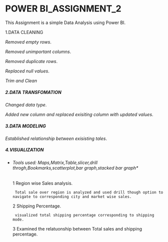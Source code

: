 # POWER BI_ASSIGNMENT_2
This Assignment is a simple Data Analysis using Power BI.

1.DATA CLEANING

  *Removed empty rows*.
  
  *Removed unimportant columns*.
  
  *Removed duplicate rows*.
  
  *Replaced null values*.
  
  *Trim and Clean*
  
##### 2.DATA TRANSFOMATION

   *Changed data type*.
  
   *Added new column and replaced exisiting column with updated values*.
  
##### 3.DATA MODELING

 *Established relationship between exisisting tales*.

##### 4.VISUALIZATION
* ###### Tools used: Maps,Matrix,Table,slicer,drill throgh,Bookmarks,scatterplot,bar graph,stacked bar graph*
 
  1    Region wise Sales analysis.
  
       Total sale over region is analyzed and used drill though option to navigate to corresponding city and market wise sales.

  2    Shipping Percentage.
  
       visualized total shipping percentage corresponding to shipping mode.
  

  3    Examined the relatuonship between Total sales and shipping percentage.


